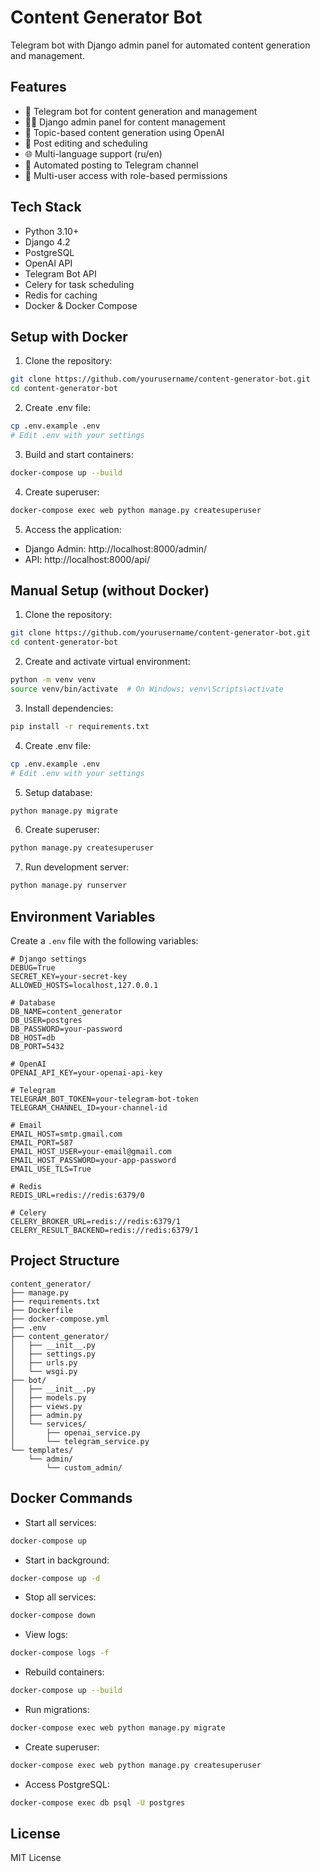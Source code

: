 # Content Generator Bot

Telegram bot with Django admin panel for automated content generation and management.

## Features

- 🤖 Telegram bot for content generation and management
- 👩‍💼 Django admin panel for content management
- 🎯 Topic-based content generation using OpenAI
- 📝 Post editing and scheduling
- 🌐 Multi-language support (ru/en)
- 🔄 Automated posting to Telegram channel
- 👥 Multi-user access with role-based permissions

## Tech Stack

- Python 3.10+
- Django 4.2
- PostgreSQL
- OpenAI API
- Telegram Bot API
- Celery for task scheduling
- Redis for caching
- Docker & Docker Compose

## Setup with Docker

1. Clone the repository:
```bash
git clone https://github.com/yourusername/content-generator-bot.git
cd content-generator-bot
```

2. Create .env file:
```bash
cp .env.example .env
# Edit .env with your settings
```

3. Build and start containers:
```bash
docker-compose up --build
```

4. Create superuser:
```bash
docker-compose exec web python manage.py createsuperuser
```

5. Access the application:
- Django Admin: http://localhost:8000/admin/
- API: http://localhost:8000/api/

## Manual Setup (without Docker)

1. Clone the repository:
```bash
git clone https://github.com/yourusername/content-generator-bot.git
cd content-generator-bot
```

2. Create and activate virtual environment:
```bash
python -m venv venv
source venv/bin/activate  # On Windows: venv\Scripts\activate
```

3. Install dependencies:
```bash
pip install -r requirements.txt
```

4. Create .env file:
```bash
cp .env.example .env
# Edit .env with your settings
```

5. Setup database:
```bash
python manage.py migrate
```

6. Create superuser:
```bash
python manage.py createsuperuser
```

7. Run development server:
```bash
python manage.py runserver
```

## Environment Variables

Create a `.env` file with the following variables:

```
# Django settings
DEBUG=True
SECRET_KEY=your-secret-key
ALLOWED_HOSTS=localhost,127.0.0.1

# Database
DB_NAME=content_generator
DB_USER=postgres
DB_PASSWORD=your-password
DB_HOST=db
DB_PORT=5432

# OpenAI
OPENAI_API_KEY=your-openai-api-key

# Telegram
TELEGRAM_BOT_TOKEN=your-telegram-bot-token
TELEGRAM_CHANNEL_ID=your-channel-id

# Email
EMAIL_HOST=smtp.gmail.com
EMAIL_PORT=587
EMAIL_HOST_USER=your-email@gmail.com
EMAIL_HOST_PASSWORD=your-app-password
EMAIL_USE_TLS=True

# Redis
REDIS_URL=redis://redis:6379/0

# Celery
CELERY_BROKER_URL=redis://redis:6379/1
CELERY_RESULT_BACKEND=redis://redis:6379/1
```

## Project Structure

```
content_generator/
├── manage.py
├── requirements.txt
├── Dockerfile
├── docker-compose.yml
├── .env
├── content_generator/
│   ├── __init__.py
│   ├── settings.py
│   ├── urls.py
│   └── wsgi.py
├── bot/
│   ├── __init__.py
│   ├── models.py
│   ├── views.py
│   ├── admin.py
│   └── services/
│       ├── openai_service.py
│       └── telegram_service.py
└── templates/
    └── admin/
        └── custom_admin/
```

## Docker Commands

- Start all services:
```bash
docker-compose up
```

- Start in background:
```bash
docker-compose up -d
```

- Stop all services:
```bash
docker-compose down
```

- View logs:
```bash
docker-compose logs -f
```

- Rebuild containers:
```bash
docker-compose up --build
```

- Run migrations:
```bash
docker-compose exec web python manage.py migrate
```

- Create superuser:
```bash
docker-compose exec web python manage.py createsuperuser
```

- Access PostgreSQL:
```bash
docker-compose exec db psql -U postgres
```

## License

MIT License
